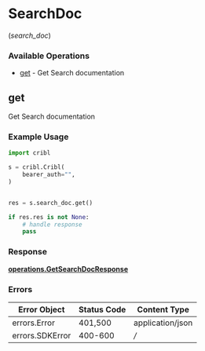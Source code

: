 # SearchDoc
(*search_doc*)

### Available Operations

* [get](#get) - Get Search documentation

## get

Get Search documentation

### Example Usage

```python
import cribl

s = cribl.Cribl(
    bearer_auth="",
)


res = s.search_doc.get()

if res.res is not None:
    # handle response
    pass
```


### Response

**[operations.GetSearchDocResponse](../../models/operations/getsearchdocresponse.md)**
### Errors

| Error Object     | Status Code      | Content Type     |
| ---------------- | ---------------- | ---------------- |
| errors.Error     | 401,500          | application/json |
| errors.SDKError  | 400-600          | */*              |
